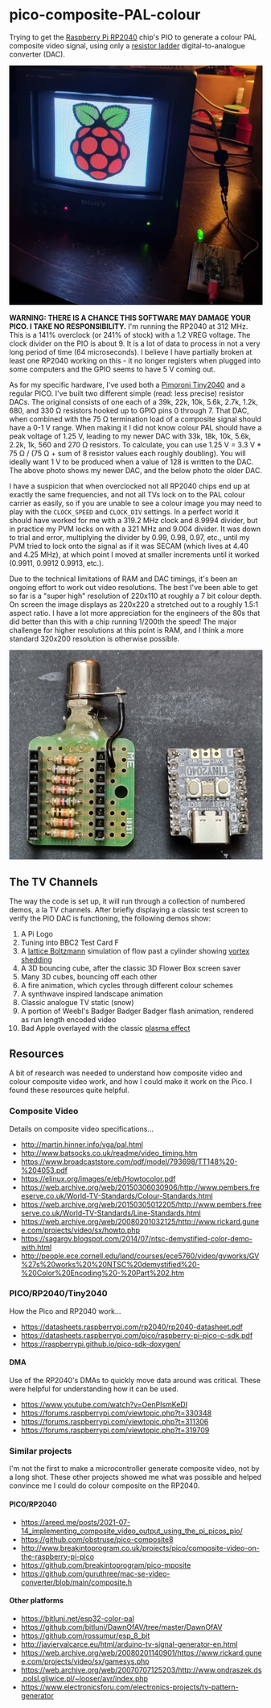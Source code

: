 # pico-composite-PAL-colour #

Trying to get the [Raspberry Pi RP2040](https://www.raspberrypi.com/documentation/microcontrollers/rp2040.html) chip's PIO to generate a colour PAL composite video signal, using only a [resistor ladder](https://en.wikipedia.org/wiki/Resistor_ladder) digital-to-analogue converter (DAC).

![Photograph of a CRT screen running the code](resources/onacrt.jpg)

**WARNING: THERE IS A CHANCE THIS SOFTWARE MAY DAMAGE YOUR PICO. I TAKE NO RESPONSIBILITY.**
I'm running the RP2040 at 312 MHz. This is a 141% overclock (or 241% of stock) with a 1.2 VREG voltage. The clock divider on the PIO is about 9. It is a lot of data to process in not a very long period of time (64 microseconds). I believe I have partially broken at least one RP2040 working on this - it no longer registers when plugged into some computers and the GPIO seems to have 5 V coming out.

As for my specific hardware, I've used both a [Pimoroni Tiny2040](https://shop.pimoroni.com/products/tiny-2040?variant=39560012300371) and a regular PICO. I've built two different simple (read: less precise) resistor DACs. The original consists of one each of a 39k, 22k, 10k, 5.6k, 2.7k, 1.2k, 680, and 330 Ω resistors hooked up to GPIO pins 0 through 7. That DAC, when combined with the 75 Ω termination load of a composite signal should have a 0-1 V range. When making it I did not know colour PAL should have a peak voltage of 1.25 V, leading to my newer DAC with 33k, 18k, 10k, 5.6k, 2.2k, 1k, 560 and 270  Ω resistors. To calculate, you can use 1.25 V = 3.3 V * 75 Ω / (75 Ω + sum of 8 resistor values each roughly doubling). You will ideally want 1 V to be produced when a value of 128 is written to the DAC. The above photo shows my newer DAC, and the below photo the older DAC.

I have a suspicion that when overclocked not all RP2040 chips end up at exactly the same frequencies, and not all TVs lock on to the PAL colour carrier as easily, so if you are unable to see a colour image you may need to play with the `CLOCK_SPEED` and `CLOCK_DIV` settings. In a perfect world it should have worked for me with a 319.2 MHz clock and 8.9994 divider, but in practice my PVM locks on with a 321 MHz and 9.004 divider. It was down to trial and error, multiplying the divider by 0.99, 0.98, 0.97, etc., until my PVM tried to lock onto the signal as if it was SECAM (which lives at 4.40 and 4.25 MHz), at which point I moved at smaller increments until it worked (0.9911, 0.9912 0.9913, etc.).

Due to the technical limitations of RAM and DAC timings, it's been an ongoing effort to work out video resolutions. The best I've been able to get so far is a "super high" resolution of 220x110 at roughly a 7 bit colour depth. On screen the image displays as 220x220 a stretched out to a roughly 1.5:1 aspect ratio. I have a lot more appreciation for the engineers of the 80s that did better than this with a chip running 1/200th the speed! The major challenge for higher resolutions at this point is RAM, and I think a more standard 320x200 resolution is otherwise possible.

![My original passive resistor DAC and Tiny2040](resources/chipanddac.jpg)

## The TV Channels ##

The way the code is set up, it will run through a collection of numbered demos, a la TV channels. After briefly displaying a classic test screen to verify the PIO DAC is functioning, the following demos show:

1. A Pi Logo
2. Tuning into BBC2 Test Card F
3. A [lattice Boltzmann](https://en.wikipedia.org/wiki/Lattice_Boltzmann_methods) simulation of flow past a cylinder showing [vortex shedding](https://en.wikipedia.org/wiki/Vortex_shedding)
4. A 3D bouncing cube, after the classic 3D Flower Box screen saver
5. Many 3D cubes, bouncing off each other
6. A fire animation, which cycles through different colour schemes
7. A synthwave inspired landscape animation
8. Classic analogue TV static (snow)
9. A portion of Weebl's Badger Badger Badger flash animation, rendered as run length encoded video
10. Bad Apple overlayed with the classic [plasma effect](https://en.wikipedia.org/wiki/Plasma_effect)

## Resources ##

A bit of research was needed to understand how composite video and colour composite video work, and how I could make it work on the Pico. I found these resources quite helpful.

### Composite Video ###

Details on composite video specifications...

* http://martin.hinner.info/vga/pal.html
* http://www.batsocks.co.uk/readme/video_timing.htm
* https://www.broadcaststore.com/pdf/model/793698/TT148%20-%204053.pdf
* https://elinux.org/images/e/eb/Howtocolor.pdf
* https://web.archive.org/web/20150306030906/http://www.pembers.freeserve.co.uk/World-TV-Standards/Colour-Standards.html
* https://web.archive.org/web/20150305012205/http://www.pembers.freeserve.co.uk/World-TV-Standards/Line-Standards.html
* https://web.archive.org/web/20080201032125/http://www.rickard.gunee.com/projects/video/sx/howto.php
* https://sagargv.blogspot.com/2014/07/ntsc-demystified-color-demo-with.html
* http://people.ece.cornell.edu/land/courses/ece5760/video/gvworks/GV%27s%20works%20%20NTSC%20demystified%20-%20Color%20Encoding%20-%20Part%202.htm

### PICO/RP2040/Tiny2040 ###

How the Pico and RP2040 work...

* https://datasheets.raspberrypi.com/rp2040/rp2040-datasheet.pdf
* https://datasheets.raspberrypi.com/pico/raspberry-pi-pico-c-sdk.pdf
* https://raspberrypi.github.io/pico-sdk-doxygen/

#### DMA ####

Use of the RP2040's DMAs to quickly move data around was critical. These were helpful for understanding how it can be used.

* https://www.youtube.com/watch?v=OenPIsmKeDI
* https://forums.raspberrypi.com/viewtopic.php?t=330348
* https://forums.raspberrypi.com/viewtopic.php?t=311306
* https://forums.raspberrypi.com/viewtopic.php?t=319709

### Similar projects ###

I'm not the first to make a microcontroller generate composite video, not by a long shot. These other projects showed me what was possible and helped convince me I could do colour composite on the RP2040.

#### PICO/RP2040 ####

* https://areed.me/posts/2021-07-14_implementing_composite_video_output_using_the_pi_picos_pio/
* https://github.com/obstruse/pico-composite8
* http://www.breakintoprogram.co.uk/projects/pico/composite-video-on-the-raspberry-pi-pico
* https://github.com/breakintoprogram/pico-mposite
* https://github.com/guruthree/mac-se-video-converter/blob/main/composite.h

#### Other platforms ####

* https://bitluni.net/esp32-color-pal
* https://github.com/bitluni/DawnOfAV/tree/master/DawnOfAV
* https://github.com/rossumur/esp_8_bit
* http://javiervalcarce.eu/html/arduino-tv-signal-generator-en.html
* https://web.archive.org/web/20080201140901/https://www.rickard.gunee.com/projects/video/sx/gamesys.php
* https://web.archive.org/web/20070707125203/http://www.ondraszek.ds.polsl.gliwice.pl/~looser/avr/index.php
* https://www.electronicsforu.com/electronics-projects/tv-pattern-generator
